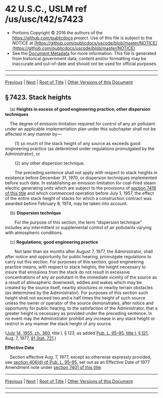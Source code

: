 ---
---

# 42 U.S.C., USLM ref /us/usc/t42/s7423

* Portions Copyright © 2016 the authors of the https://github.com/publicdocs project.
  Use of this file is subject to the NOTICE at [https://github.com/publicdocs/uscode/blob/master/NOTICE](https://github.com/publicdocs/uscode/blob/master/NOTICE)
* See the [Document Metadata](././../../../../../..//README.md) for more information.
  This file is generated from historical government data; content and/or formatting may be inaccurate and out-of-date and should not be used for official purposes.

----------
----------

[Previous](./../../../../../..//us/usc/t42/ch85/schI/ptA/m__us_usc_t42_s7422.md) | [Next](./../../../../../..//us/usc/t42/ch85/schI/ptA/m__us_usc_t42_s7424.md) | [Root of Title](./../../../../../../) | [Other Versions of this Document](https://publicdocs.github.io/go/links?ns=uslm&ref=%2Fus%2Fusc%2Ft42%2Fs7423)

## § 7423. Stack heights

    (a) __Heights in excess of good engineering practice; other dispersion techniques__ 

    The degree of emission limitation required for control of any air pollutant under an applicable implementation plan under this subchapter shall not be affected in any manner by—

        (1) so much of the stack height of any source as exceeds good engineering practice (as determined under regulations promulgated by the Administrator), or

        (2) any other dispersion technique.

        The preceding sentence shall not apply with respect to stack heights in existence before December 31, 1970, or dispersion techniques implemented before such date. In establishing an emission limitation for coal-fired steam electric generating units which are subject to the provisions of [section 7418 of this title][/us/usc/t42/s7418] and which commenced operation before July 1, 1957, the effect of the entire stack height of stacks for which a construction contract was awarded before February 8, 1974, may be taken into account.

    (b) __Dispersion technique__ 

        For the purpose of this section, the term “dispersion technique” includes any intermittent or supplemental control of air pollutants varying with atmospheric conditions.

    (c) __Regulations; good engineering practice__ 

        Not later than six months after August 7, 1977, the Administrator, shall after notice and opportunity for public hearing, promulgate regulations to carry out this section. For purposes of this section, good engineering practice means, with respect to stack heights, the height necessary to insure that emissions from the stack do not result in excessive concentrations of any air pollutant in the immediate vicinity of the source as a result of atmospheric downwash, eddies and wakes which may be created by the source itself, nearby structures or nearby terrain obstacles (as determined by the Administrator). For purposes of this section such height shall not exceed two and a half times the height of such source unless the owner or operator of the source demonstrates, after notice and opportunity for public hearing, to the satisfaction of the Administrator, that a greater height is necessary as provided under the preceding sentence. In no event may the Administrator prohibit any increase in any stack height or restrict in any manner the stack height of any source.

([July 14, 1955, ch. 360][/us/act/1955-07-14/ch360], title I, § 123, as added [Pub. L. 95–95, title I, § 121][/us/pl/95/95/s121], Aug. 7, 1977, [91 Stat. 721][/us/stat/91/721].)

 __Effective Date__ 

    Section effective Aug. 7, 1977, except as otherwise expressly provided, see [section 406(d) of Pub. L. 95–95][/us/pl/95/95/s406/d], set out as an Effective Date of 1977 Amendment note under [section 7401 of this title][/us/usc/t42/s7401].

----------

[Previous](./../../../../../..//us/usc/t42/ch85/schI/ptA/m__us_usc_t42_s7422.md) | [Next](./../../../../../..//us/usc/t42/ch85/schI/ptA/m__us_usc_t42_s7424.md) | [Root of Title](./../../../../../../) | [Other Versions of this Document](https://publicdocs.github.io/go/links?ns=uslm&ref=%2Fus%2Fusc%2Ft42%2Fs7423)

----------
----------

[/us/usc/t42/s7418]: https://publicdocs.github.io/go/links?ns=uslm&ref=%2Fus%2Fusc%2Ft42%2Fs7418
[/us/act/1955-07-14/ch360]: https://publicdocs.github.io/go/links?ns=uslm&ref=%2Fus%2Fact%2F1955-07-14%2Fch360
[/us/pl/95/95/s121]: https://publicdocs.github.io/go/links?ns=uslm&ref=%2Fus%2Fpl%2F95%2F95%2Fs121
[/us/stat/91/721]: https://publicdocs.github.io/go/links?ns=uslm&ref=%2Fus%2Fstat%2F91%2F721
[/us/pl/95/95/s406/d]: https://publicdocs.github.io/go/links?ns=uslm&ref=%2Fus%2Fpl%2F95%2F95%2Fs406%2Fd
[/us/usc/t42/s7401]: https://publicdocs.github.io/go/links?ns=uslm&ref=%2Fus%2Fusc%2Ft42%2Fs7401


